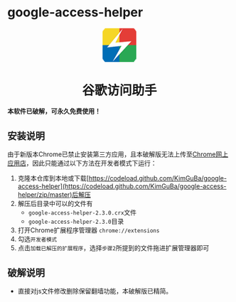# google-access-helper
<p align="center"><img width="15%" src="icons/icon-128.png" /></p>
<h1 align="center">谷歌访问助手</h1>

**本软件已破解，可永久免费使用！**

## 安装说明

由于新版本Chrome已禁止安装第三方应用，且本破解版无法上传至[Chrome网上应用店](https://chrome.google.com/webstore)，因此只能通过以下方法在开发者模式下运行：

1. 克隆本仓库到本地或下载[https://codeload.github.com/KimGuBa/google-access-helper](https://codeload.github.com/KimGuBa/google-access-helper/zip/master)后解压
2. 解压后目录中可以的文件有
    + `google-access-helper-2.3.0.crx`文件
    + `google-access-helper-2.3.0`目录
3. 打开Chrome扩展程序管理器 `chrome://extensions`
4. 勾选`开发者模式`
5. 点击`加载已解压的扩展程序`，选择`步骤2`所提到的文件拖进扩展管理器即可

## 破解说明

- 直接对js文件修改删除保留翻墙功能，本破解版已精简。
